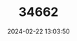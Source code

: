 ---
title: "34662"
category: "Quercus dumosa"
draft: false
date: 2024-02-22 13:03:50
languages:
  English: ["Nuttall's Scrub Oak", "Coastal Sage Scrub Oak"]
---